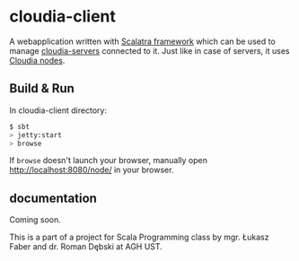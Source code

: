 # cloudia-client #

A webapplication written with [Scalatra framework](http://scalatra.org/) which can be used to manage [cloudia-servers](https://github.com/mprzewie/cloudia-server) connected to it. Just like in case of servers, it uses [Cloudia nodes](https://github.com/mprzewie/cloudia-utils).

## Build & Run ##
In cloudia-client directory:
```sh
$ sbt
> jetty:start
> browse
```

If `browse` doesn't launch your browser, manually open [http://localhost:8080/node/](http://localhost:8080/node/) in your browser.

## documentation
Coming soon.


This is a part of a project for Scala Programming class by mgr. Łukasz Faber and dr. Roman Dębski at AGH UST.
